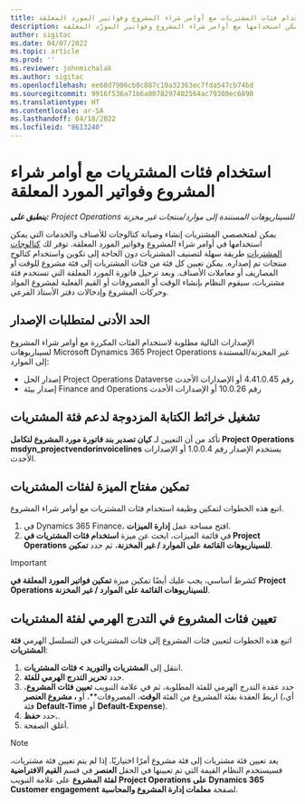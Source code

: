 ```yaml
---
title: استخدام فئات المشتريات مع أوامر شراء المشروع وفواتير المورد المعلقة
description: يصف هذا الموضوع كيفية تكوين فئات المشتريات التي يمكن استخدامها مع أوامر شراء المشروع وفواتير المورّد المعلقة.
author: sigitac
ms.date: 04/07/2022
ms.topic: article
ms.prod: ''
ms.reviewer: johnmichalak
ms.author: sigitac
ms.openlocfilehash: ee68d7906cb0c887c19a32363ec7fda547cb74bd
ms.sourcegitcommit: 9916f536a71b6a0078297402564ac79308ec6890
ms.translationtype: HT
ms.contentlocale: ar-SA
ms.lasthandoff: 04/18/2022
ms.locfileid: "8613240"
---
```

# <a name="use-procurement-categories-with-project-purchase-orders-and-pending-vendor-invoices"></a>استخدام فئات المشتريات مع أوامر شراء المشروع وفواتير المورد المعلقة

_**ينطبق على:** Project Operations للسيناريوهات المستندة إلى موارد/منتجات غير مخزنة‬_

يمكن لمتخصصي المشتريات إنشاء وصيانة كتالوجات للأصناف والخدمات التي يمكن استخدامها في أوامر شراء المشروع وفواتير المورد المعلقة. توفر لك [كتالوجات المشتريات](/dynamics365/supply-chain/procurement/procurement-catalogs) طريقة سهلة لتصنيف المشتريات دون الحاجة إلى تكوين واستخدام كتالوج منتجات تم إصداره. يمكن تعيين كل فئة من فئات المشتريات إلى فئة مشروع للوقت أو المصاريف أو معاملات الأصناف. وبعد ترحيل فاتورة المورد المعلقة التي تستخدم فئة مشتريات، سيقوم النظام بإنشاء الوقت أو المصروفات أو القيم الفعلية لمشروع المواد وحركات المشروع وإدخالات دفتر الأستاذ الفرعي.

## <a name="minimum-version-requirements"></a>الحد الأدنى لمتطلبات الإصدار

الإصدارات التالية مطلوبة لاستخدام الفئات المكررة مع أوامر شراء المشروع لسيناريوهات Microsoft Dynamics 365 Project Operations غير المخزنة/المستندة إلى الموارد:

- إصدار الحل Project Operations Dataverse رقم 4.41.0.45 أو الإصدارات الأحدث
- إصدار بيئة Finance and Operations رقم 10.0.26 أو الإصدارات الأحدث

## <a name="run-dual-write-maps-for-procurement-category-support"></a>تشغيل خرائط الكتابة المزدوجة لدعم فئة المشتريات

تأكد من أن التعيين لـ **كيان تصدير بند فاتورة مورد المشروع لتكامل Project Operations msdyn\_projectvendorinvoicelines** يستخدم الإصدار رقم 1.0.0.4 أو الإصدارات الأحدث.

## <a name="enable-the-feature-key-for-procurement-categories"></a>تمكين مفتاح الميزة لفئات المشتريات

اتبع هذه الخطوات لتمكين وظيفة استخدام فئات المشتريات مع أوامر شراء المشروع.

1. في Dynamics 365 Finance، افتح مساحة عمل **إدارة الميزات**.
1. في قائمة الميزات، ابحث عن ميزة **استخدام فئات المشتريات في Project Operations للسيناريوهات القائمة على الموارد / غير المخزنة**، ثم حدد **تمكين**.

> [!IMPORTANT]
> كشرط أساسي، يجب عليك أيضًا تمكين ميزة **تمكين فواتير المورد المعلقة في Project Operations للسيناريوهات القائمة على الموارد / غير المخزنة**.

## <a name="map-project-categories-in-the-procurement-category-hierarchy"></a>تعيين فئات المشروع في التدرج الهرمي لفئة المشتريات

اتبع هذه الخطوات لتعيين فئات المشروع إلى فئات المشتريات في التسلسل الهرمي **فئة المشتريات**:

1. انتقل إلى **المشتريات والتوريد \> فئات المشتريات**.
1. حدد **تحرير التدرج الهرمي للفئة**.
1. حدد عقدة التدرج الهرمي للفئة المطلوبة، ثم في علامة التبويب **تعيين فئات المشروع**، اربط العقدة بفئة المشروع من الفئة **الوقت**، المصروفات**، أو **، مشروع العنصر** (أي، فئة **Default-Time** أو **Default-Expense**).
1. حدد **حفظ.**.
1. أغلق الصفحة.

> [!NOTE]
> يعد تعيين فئة مشتريات إلى فئة مشروع أمرًا اختياريًا. إذا لم يتم تعيين فئة مشتريات، فسيستخدم النظام القيمة التي تم تعيينها في الحقل **العنصر** في قسم **القيم الافتراضية لفئة المشروع** على علامة التبويب **Project Operations على Dynamics 365 Customer engagement** لصفحة **معلمات إدارة المشروع والمحاسبة**.
